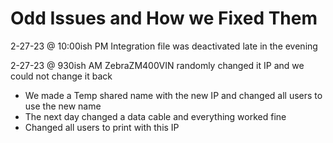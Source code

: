 # Odd Issues and How we Fixed Them

2-27-23 @ 10:00ish PM Integration file was deactivated late in the evening

2-27-23 @ 930ish AM ZebraZM400VIN randomly changed it IP and we could not change it back
+ We made a Temp shared name with the new IP and changed all users to use the new name
+ The next day changed a data cable and everything worked fine 
 + Changed all users to print with this IP
 